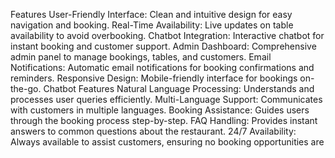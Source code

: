 Features
User-Friendly Interface: Clean and intuitive design for easy navigation and booking.
Real-Time Availability: Live updates on table availability to avoid overbooking.
Chatbot Integration: Interactive chatbot for instant booking and customer support.
Admin Dashboard: Comprehensive admin panel to manage bookings, tables, and customers.
Email Notifications: Automatic email notifications for booking confirmations and reminders.
Responsive Design: Mobile-friendly interface for bookings on-the-go.
Chatbot Features
Natural Language Processing: Understands and processes user queries efficiently.
Multi-Language Support: Communicates with customers in multiple languages.
Booking Assistance: Guides users through the booking process step-by-step.
FAQ Handling: Provides instant answers to common questions about the restaurant.
24/7 Availability: Always available to assist customers, ensuring no booking opportunities are 
